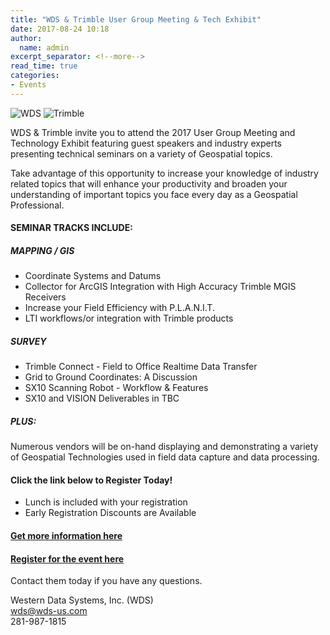 ```yaml
---
title: "WDS & Trimble User Group Meeting & Tech Exhibit"
date: 2017-08-24 10:18
author:
  name: admin
excerpt_separator: <!--more-->
read_time: true
categories:
- Events
---
```

![WDS](/prototype2/assets/img/blog/wds.png)
![Trimble](/prototype2/assets/img/blog/trimble.jpg)

WDS & Trimble invite you to attend the 2017 User Group Meeting and Technology Exhibit featuring guest speakers and industry experts presenting technical seminars on a variety of Geospatial topics.
<!--more-->

Take advantage of this opportunity to increase your knowledge of industry related topics that will enhance your productivity and broaden your understanding of important topics you face every day as a Geospatial Professional.

#### SEMINAR TRACKS INCLUDE:
##### MAPPING / GIS
- Coordinate Systems and Datums
- Collector for ArcGIS Integration with High Accuracy Trimble MGIS Receivers
- Increase your Field Efficiency with P.L.A.N.I.T.
- LTI workflows/or integration with Trimble products

##### SURVEY
- Trimble Connect - Field to Office Realtime Data Transfer
- Grid to Ground Coordinates: A Discussion
- SX10 Scanning Robot - Workflow & Features
- SX10 and VISION Deliverables in TBC

##### PLUS:
Numerous vendors will be on-hand displaying and demonstrating a variety of Geospatial Technologies used in field data capture and data processing.

#### Click the link below to Register Today!
- Lunch is included with your registration
- Early Registration Discounts are Available

#### [Get more information here](http://events.r20.constantcontact.com/register/event?llr=xw5fseoab&oeidk=a07eefa35or460d9264)

#### [Register for the event here](https://events.r20.constantcontact.com/register/eventReg?oeidk=a07eefa35or460d9264&oseq=&c=&ch=)

Contact them today if you have any questions.

Western Data Systems, Inc. (WDS)<br>
[wds@wds-us.com](mailto:wds@wds-us.com)<br>
281-987-1815
